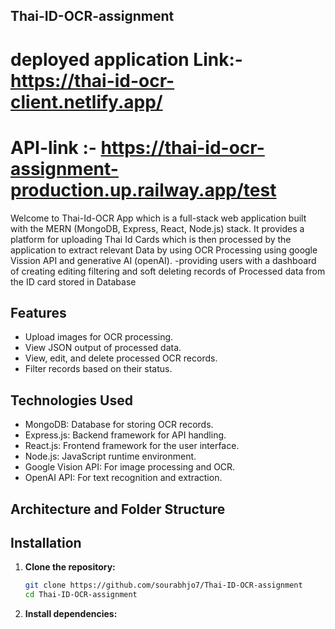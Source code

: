 ## Thai-ID-OCR-assignment

# deployed application Link:- https://thai-id-ocr-client.netlify.app/
# API-link :- https://thai-id-ocr-assignment-production.up.railway.app/test

Welcome to Thai-Id-OCR App  which is a full-stack web application built with the MERN (MongoDB, Express, React, Node.js) stack. It provides a platform for uploading Thai Id Cards which is  then processed by the application to extract relevant Data by using  OCR Processing using google Vission API and generative AI (openAI).
-providing users with a dashboard of creating editing filtering and soft deleting records of Processed data from the ID card stored in Database 

## Features

- Upload images for OCR processing.
- View JSON output of processed data.
- View, edit, and delete processed OCR records.
- Filter records based on their status.

## Technologies Used

- MongoDB: Database for storing OCR records.
- Express.js: Backend framework for API handling.
- React.js: Frontend framework for the user interface.
- Node.js: JavaScript runtime environment.
- Google Vision API: For image processing and OCR.
- OpenAI API: For text recognition and extraction.

## Architecture and Folder Structure 



## Installation

1. **Clone the repository:**

   ```bash
   git clone https://github.com/sourabhjo7/Thai-ID-OCR-assignment
   cd Thai-ID-OCR-assignment

2. **Install dependencies:**
    ```


